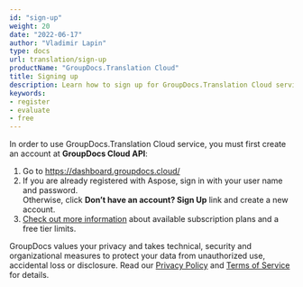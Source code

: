 ```yaml
---
id: "sign-up"
weight: 20
date: "2022-06-17"
author: "Vladimir Lapin"
type: docs
url: translation/sign-up
productName: "GroupDocs.Translation Cloud"
title: Signing up
description: Learn how to sign up for GroupDocs.Translation Cloud service.
keywords:
- register
- evaluate
- free
---
```


In order to use GroupDocs.Translation Cloud service, you must first create an account at **GroupDocs Cloud API**:

1. Go to https://dashboard.groupdocs.cloud/
2. If you are already registered with Aspose, sign in with your user name and password.  
   Otherwise, click **Don’t have an account? Sign Up** link and create a new account.
3. [Check out more information](/translation/subscription/) about available subscription plans and a free tier limits.

GroupDocs values your privacy and takes technical, security and organizational measures to protect your data from unauthorized use, accidental loss or disclosure. Read our [Privacy Policy](https://about.groupdocs.cloud/legal/privacy-policy/) and [Terms of Service](https://about.groupdocs.cloud/legal/tos/) for details.
